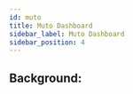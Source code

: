 ```yaml
---
id: muto
title: Muto Dashboard
sidebar_label: Muto Dashboard
sidebar_position: 4
---
```


## Background: 
